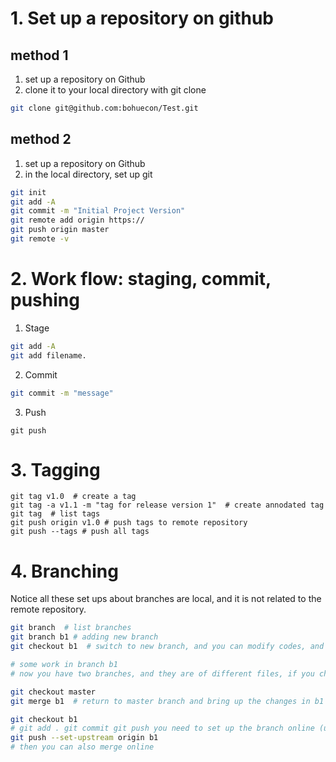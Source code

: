 # 1. Set up a repository on github

## method 1
1. set up a repository on Github
2. clone it to your local directory with git clone
```bash
git clone git@github.com:bohuecon/Test.git
```


## method 2
1. set up a repository on Github
2. in the local directory, set up git
```bash
git init
git add -A
git commit -m "Initial Project Version"
git remote add origin https://
git push origin master
git remote -v
```

# 2. Work flow: staging, commit, pushing
1. Stage
```bash
git add -A
git add filename.
```
2. Commit
```bash
git commit -m "message"
```
3. Push
```
git push
```

# 3. Tagging

```
git tag v1.0  # create a tag
git tag -a v1.1 -m "tag for release version 1"  # create annodated tag
git tag  # list tags
git push origin v1.0 # push tags to remote repository
git push --tags # push all tags
```


# 4. Branching

Notice all these set ups about branches are local, and it is not related to the remote repository. 

```bash
git branch  # list branches
git branch b1 # adding new branch
git checkout b1  # switch to new branch, and you can modify codes, and it will not change anything on other branches

# some work in branch b1
# now you have two branches, and they are of different files, if you checkout back to master, you will find the file you are editing are different. 

git checkout master
git merge b1  # return to master branch and bring up the changes in b1

git checkout b1
# git add . git commit git push you need to set up the branch online (upsstream)
git push --set-upstream origin b1
# then you can also merge online
```
